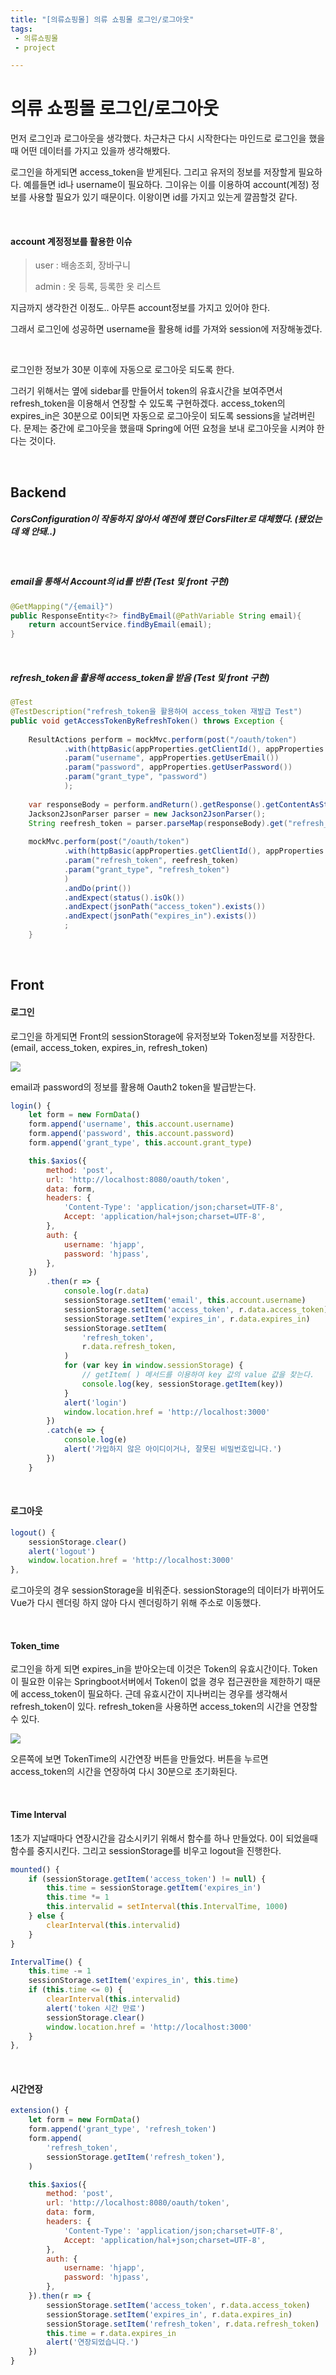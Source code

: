 ```yaml
---
title: "[의류쇼핑몰] 의류 쇼핑몰 로그인/로그아웃"
tags:
 - 의류쇼핑몰
 - project

---
```


# 의류 쇼핑몰 로그인/로그아웃

먼저 로그인과 로그아웃을 생각했다. 차근차근 다시 시작한다는 마인드로 로그인을 했을때 어떤 데이터를 가지고 있을까 생각해봤다.

로그인을 하게되면 access_token을 받게된다. 그리고 유저의 정보를 저장할게 필요하다. 예를들면 id나 username이 필요하다. 그이유는 이를 이용하여 account(계정) 정보를 사용할 필요가 있기 때문이다. 이왕이면 id를 가지고 있는게 깔끔할것 같다.

<br/>

#### account 계정정보를 활용한 이슈

> user : 배송조회, 장바구니
>
> admin : 옷 등록, 등록한 옷 리스트

지금까지 생각한건 이정도.. 아무튼 account정보를 가지고 있어야 한다.

그래서 로그인에 성공하면 username을 활용해 id를 가져와 session에 저장해놓겠다.

<br/>

로그인한 정보가 30분 이후에 자동으로 로그아웃 되도록 한다. 

그러기 위해서는 옆에 sidebar를 만들어서 token의 유효시간을 보여주면서 refresh_token을 이용해서 연장할 수 있도록 구현하겠다. access_token의 expires_in은 30분으로 0이되면 자동으로 로그아웃이 되도록 sessions을 날려버린다. 문제는 중간에 로그아웃을 했을때 Spring에 어떤 요청을 보내 로그아웃을 시켜야 한다는 것이다.

<br/>

## Backend

##### CorsConfiguration이 작동하지 않아서 예전에 했던 CorsFilter로 대체했다. (됐었는데 왜 안돼..)

<br/>

##### email을 통해서 Account의 id를 반환 (Test 및 front 구현)

```java
@GetMapping("/{email}")
public ResponseEntity<?> findByEmail(@PathVariable String email){
	return accountService.findByEmail(email);
}
```

<br/>

##### refresh_token을 활용해 access_token을 받음 (Test 및 front 구현)

```java
@Test
@TestDescription("refresh_token을 활용하여 access_token 재발급 Test")
public void getAccessTokenByRefreshToken() throws Exception {
		
	ResultActions perform = mockMvc.perform(post("/oauth/token")
			.with(httpBasic(appProperties.getClientId(), appProperties.getClientSecret()))
			.param("username", appProperties.getUserEmail())
			.param("password", appProperties.getUserPassword())
			.param("grant_type", "password")
			);
		
	var responseBody = perform.andReturn().getResponse().getContentAsString();
	Jackson2JsonParser parser = new Jackson2JsonParser();
	String reefresh_token = parser.parseMap(responseBody).get("refresh_token").toString();
		
	mockMvc.perform(post("/oauth/token")
			.with(httpBasic(appProperties.getClientId(), appProperties.getClientSecret()))
			.param("refresh_token", reefresh_token)
			.param("grant_type", "refresh_token")
			)
			.andDo(print())
			.andExpect(status().isOk())
			.andExpect(jsonPath("access_token").exists())
			.andExpect(jsonPath("expires_in").exists())
			;
	}
```



<br/>

## Front

#### 로그인

로그인을 하게되면 Front의 sessionStorage에 유저정보와 Token정보를 저장한다. (email, access_token, expires_in, refresh_token)

<img src="../assets/project/toyproject_shopping/login.JPG">

<br/>

email과 password의 정보를 활용해 Oauth2 token을 발급받는다.

```javascript
login() {
    let form = new FormData()
	form.append('username', this.account.username)
	form.append('password', this.account.password)
	form.append('grant_type', this.account.grant_type)

	this.$axios({
		method: 'post',
		url: 'http://localhost:8080/oauth/token',
		data: form,
		headers: {
			'Content-Type': 'application/json;charset=UTF-8',
			Accept: 'application/hal+json;charset=UTF-8',
		},
		auth: {
			username: 'hjapp',
			password: 'hjpass',
		},
	})
		.then(r => {
			console.log(r.data)
			sessionStorage.setItem('email', this.account.username)
			sessionStorage.setItem('access_token', r.data.access_token)
			sessionStorage.setItem('expires_in', r.data.expires_in)
			sessionStorage.setItem(
				'refresh_token',
				r.data.refresh_token,
			)
			for (var key in window.sessionStorage) {
				// getItem( ) 메서드를 이용하여 key 값의 value 값을 찾는다.
				console.log(key, sessionStorage.getItem(key))
			}
			alert('login')
			window.location.href = 'http://localhost:3000'
		})
		.catch(e => {
			console.log(e)
			alert('가입하지 않은 아이디이거나, 잘못된 비밀번호입니다.')
		})
	}
```

<br/>

#### 로그아웃

```javascript
logout() {
	sessionStorage.clear()
	alert('logout')
	window.location.href = 'http://localhost:3000'
},
```

로그아웃의 경우 sessionStorage을 비워준다. sessionStorage의 데이터가 바뀌어도 Vue가 다시 렌더링 하지 않아 다시 렌더링하기 위해 주소로 이동했다.

<br/>

#### Token_time

로그인을 하게 되면 expires_in을 받아오는데 이것은 Token의 유효시간이다. Token이 필요한 이유는 Springboot서버에서 Token이 없을 경우 접근권한을 제한하기 때문에 access_token이 필요하다. 근데 유효시간이 지나버리는 경우를 생각해서 refresh_token이 있다. refresh_token을 사용하면 access_token의 시간을 연장할 수 있다.

<img src="../assets/project/toyproject_shopping/home_tokentime.JPG">

<br/>

오른쪽에 보면  TokenTime의 시간연장 버튼을 만들었다. 버튼을 누르면 access_token의 시간을 연장하여 다시 30분으로 초기화된다.

<br/>

#### Time Interval

1초가 지날때마다 연장시간을 감소시키기 위해서 함수를 하나 만들었다. 0이 되었을때 함수를 중지시킨다. 그리고 sessionStorage를 비우고 logout을 진행한다.

```javascript
mounted() {
	if (sessionStorage.getItem('access_token') != null) {
		this.time = sessionStorage.getItem('expires_in')
		this.time *= 1
		this.intervalid = setInterval(this.IntervalTime, 1000)
	} else {
		clearInterval(this.intervalid)
	}
}

IntervalTime() {
	this.time -= 1
	sessionStorage.setItem('expires_in', this.time)
	if (this.time <= 0) {
		clearInterval(this.intervalid)
        alert('token 시간 만료')
        sessionStorage.clear()
		window.location.href = 'http://localhost:3000'
	}
},
```

<br/>

#### 시간연장

```javascript
extension() {
	let form = new FormData()
	form.append('grant_type', 'refresh_token')
	form.append(
		'refresh_token',
		sessionStorage.getItem('refresh_token'),
	)

	this.$axios({
		method: 'post',
		url: 'http://localhost:8080/oauth/token',
		data: form,
		headers: {
			'Content-Type': 'application/json;charset=UTF-8',
			Accept: 'application/hal+json;charset=UTF-8',
		},
		auth: {
			username: 'hjapp',
			password: 'hjpass',
		},
	}).then(r => {
		sessionStorage.setItem('access_token', r.data.access_token)
		sessionStorage.setItem('expires_in', r.data.expires_in)
		sessionStorage.setItem('refresh_token', r.data.refresh_token)
		this.time = r.data.expires_in
		alert('연장되었습니다.')
	})
}
```